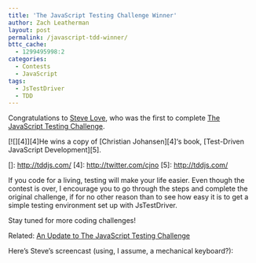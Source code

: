 ```yaml
---
title: 'The JavaScript Testing Challenge Winner'
author: Zach Leatherman
layout: post
permalink: /javascript-tdd-winner/
bttc_cache:
  - 1299495998:2
categories:
  - Contests
  - JavaScript
tags:
  - JsTestDriver
  - TDD
---
```


Congratulations to [Steve Love][1], who was the first to complete [The JavaScript Testing Challenge][2].

 [1]: http://twitter.com/stevelove
 [2]: /web/2010/11/13/javascript-tdd/

[![][4]][4]He wins a copy of [Christian Johansen][4]‘s book, [Test-Driven JavaScript Development][5].

 []: http://tddjs.com/
 [4]: http://twitter.com/cjno
 [5]: http://tddjs.com/

If you code for a living, testing will make your life easier. Even though the contest is over, I encourage you to go through the steps and complete the original challenge, if for no other reason than to see how easy it is to get a simple testing environment set up with JsTestDriver.

Stay tuned for more coding challenges!



Related: [An Update to The JavaScript Testing Challenge][6]

 [6]: /web/2011/01/09/javascript-tdd-update/

Here’s Steve’s screencast (using, I assume, a mechanical keyboard?):